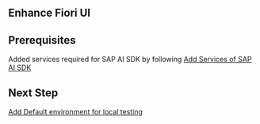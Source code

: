 ## Enhance Fiori UI

## Prerequisites

Added services required for SAP AI SDK by following [Add Services of SAP AI SDK](./add-service-ai-core.md)


## Next Step

[Add Default environment for local testing](./add-default-env.md)